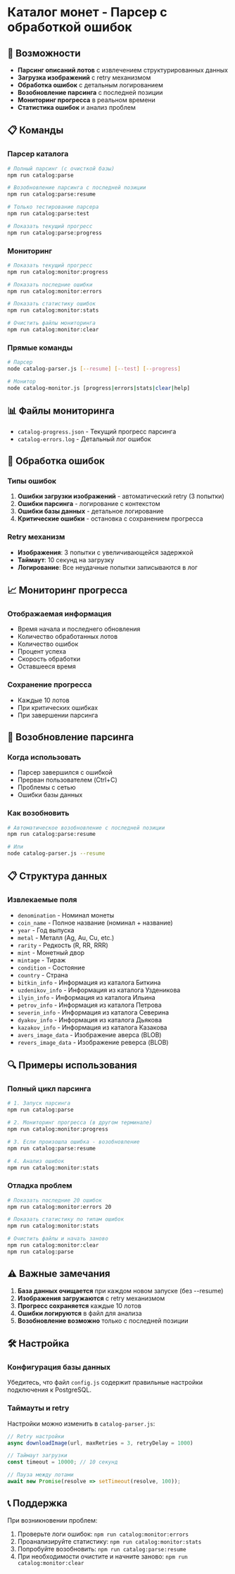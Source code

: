 # Каталог монет - Парсер с обработкой ошибок

## 🚀 Возможности

- **Парсинг описаний лотов** с извлечением структурированных данных
- **Загрузка изображений** с retry механизмом
- **Обработка ошибок** с детальным логированием
- **Возобновление парсинга** с последней позиции
- **Мониторинг прогресса** в реальном времени
- **Статистика ошибок** и анализ проблем

## 📋 Команды

### Парсер каталога

```bash
# Полный парсинг (с очисткой базы)
npm run catalog:parse

# Возобновление парсинга с последней позиции
npm run catalog:parse:resume

# Только тестирование парсера
npm run catalog:parse:test

# Показать текущий прогресс
npm run catalog:parse:progress
```

### Мониторинг

```bash
# Показать текущий прогресс
npm run catalog:monitor:progress

# Показать последние ошибки
npm run catalog:monitor:errors

# Показать статистику ошибок
npm run catalog:monitor:stats

# Очистить файлы мониторинга
npm run catalog:monitor:clear
```

### Прямые команды

```bash
# Парсер
node catalog-parser.js [--resume] [--test] [--progress]

# Монитор
node catalog-monitor.js [progress|errors|stats|clear|help]
```

## 📊 Файлы мониторинга

- `catalog-progress.json` - Текущий прогресс парсинга
- `catalog-errors.log` - Детальный лог ошибок

## 🔧 Обработка ошибок

### Типы ошибок

1. **Ошибки загрузки изображений** - автоматический retry (3 попытки)
2. **Ошибки парсинга** - логирование с контекстом
3. **Ошибки базы данных** - детальное логирование
4. **Критические ошибки** - остановка с сохранением прогресса

### Retry механизм

- **Изображения**: 3 попытки с увеличивающейся задержкой
- **Таймаут**: 10 секунд на загрузку
- **Логирование**: Все неудачные попытки записываются в лог

## 📈 Мониторинг прогресса

### Отображаемая информация

- Время начала и последнего обновления
- Количество обработанных лотов
- Количество ошибок
- Процент успеха
- Скорость обработки
- Оставшееся время

### Сохранение прогресса

- Каждые 10 лотов
- При критических ошибках
- При завершении парсинга

## 🚨 Возобновление парсинга

### Когда использовать

- Парсер завершился с ошибкой
- Прерван пользователем (Ctrl+C)
- Проблемы с сетью
- Ошибки базы данных

### Как возобновить

```bash
# Автоматическое возобновление с последней позиции
npm run catalog:parse:resume

# Или
node catalog-parser.js --resume
```

## 📋 Структура данных

### Извлекаемые поля

- `denomination` - Номинал монеты
- `coin_name` - Полное название (номинал + название)
- `year` - Год выпуска
- `metal` - Металл (Ag, Au, Cu, etc.)
- `rarity` - Редкость (R, RR, RRR)
- `mint` - Монетный двор
- `mintage` - Тираж
- `condition` - Состояние
- `country` - Страна
- `bitkin_info` - Информация из каталога Биткина
- `uzdenikov_info` - Информация из каталога Узденикова
- `ilyin_info` - Информация из каталога Ильина
- `petrov_info` - Информация из каталога Петрова
- `severin_info` - Информация из каталога Северина
- `dyakov_info` - Информация из каталога Дьякова
- `kazakov_info` - Информация из каталога Казакова
- `avers_image_data` - Изображение аверса (BLOB)
- `revers_image_data` - Изображение реверса (BLOB)

## 🔍 Примеры использования

### Полный цикл парсинга

```bash
# 1. Запуск парсинга
npm run catalog:parse

# 2. Мониторинг прогресса (в другом терминале)
npm run catalog:monitor:progress

# 3. Если произошла ошибка - возобновление
npm run catalog:parse:resume

# 4. Анализ ошибок
npm run catalog:monitor:stats
```

### Отладка проблем

```bash
# Показать последние 20 ошибок
npm run catalog:monitor:errors 20

# Показать статистику по типам ошибок
npm run catalog:monitor:stats

# Очистить файлы и начать заново
npm run catalog:monitor:clear
npm run catalog:parse
```

## ⚠️ Важные замечания

1. **База данных очищается** при каждом новом запуске (без --resume)
2. **Изображения загружаются** с retry механизмом
3. **Прогресс сохраняется** каждые 10 лотов
4. **Ошибки логируются** в файл для анализа
5. **Возобновление возможно** только с последней позиции

## 🛠️ Настройка

### Конфигурация базы данных

Убедитесь, что файл `config.js` содержит правильные настройки подключения к PostgreSQL.

### Таймауты и retry

Настройки можно изменить в `catalog-parser.js`:

```javascript
// Retry настройки
async downloadImage(url, maxRetries = 3, retryDelay = 1000)

// Таймаут загрузки
const timeout = 10000; // 10 секунд

// Пауза между лотами
await new Promise(resolve => setTimeout(resolve, 100));
```

## 📞 Поддержка

При возникновении проблем:

1. Проверьте логи ошибок: `npm run catalog:monitor:errors`
2. Проанализируйте статистику: `npm run catalog:monitor:stats`
3. Попробуйте возобновить: `npm run catalog:parse:resume`
4. При необходимости очистите и начните заново: `npm run catalog:monitor:clear`